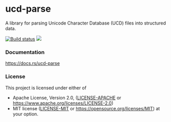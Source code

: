 ucd-parse
=========
A library for parsing Unicode Character Database (UCD) files into structured
data.

[![Build status](https://github.com/BurntSushi/ucd-generate/workflows/ci/badge.svg)](https://github.com/BurntSushi/ucd-generate/actions)
[![](https://meritbadge.herokuapp.com/ucd-generate)](https://crates.io/crates/ucd-parse)


### Documentation

https://docs.rs/ucd-parse


### License

This project is licensed under either of
 * Apache License, Version 2.0, ([LICENSE-APACHE](LICENSE-APACHE) or
   https://www.apache.org/licenses/LICENSE-2.0)
 * MIT license ([LICENSE-MIT](LICENSE-MIT) or
   https://opensource.org/licenses/MIT)
at your option.
